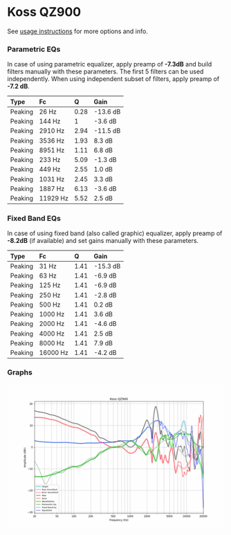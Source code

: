 # Koss QZ900
See [usage instructions](https://github.com/jaakkopasanen/AutoEq#usage) for more options and info.

### Parametric EQs
In case of using parametric equalizer, apply preamp of **-7.3dB** and build filters manually
with these parameters. The first 5 filters can be used independently.
When using independent subset of filters, apply preamp of **-7.2 dB**.

| Type    | Fc       |    Q | Gain     |
|:--------|:---------|:-----|:---------|
| Peaking | 26 Hz    | 0.28 | -13.6 dB |
| Peaking | 144 Hz   | 1    | -3.6 dB  |
| Peaking | 2910 Hz  | 2.94 | -11.5 dB |
| Peaking | 3536 Hz  | 1.93 | 8.3 dB   |
| Peaking | 8951 Hz  | 1.11 | 6.8 dB   |
| Peaking | 233 Hz   | 5.09 | -1.3 dB  |
| Peaking | 449 Hz   | 2.55 | 1.0 dB   |
| Peaking | 1031 Hz  | 2.45 | 3.3 dB   |
| Peaking | 1887 Hz  | 6.13 | -3.6 dB  |
| Peaking | 11929 Hz | 5.52 | 2.5 dB   |

### Fixed Band EQs
In case of using fixed band (also called graphic) equalizer, apply preamp of **-8.2dB**
(if available) and set gains manually with these parameters.

| Type    | Fc       |    Q | Gain     |
|:--------|:---------|:-----|:---------|
| Peaking | 31 Hz    | 1.41 | -15.3 dB |
| Peaking | 63 Hz    | 1.41 | -6.9 dB  |
| Peaking | 125 Hz   | 1.41 | -6.9 dB  |
| Peaking | 250 Hz   | 1.41 | -2.8 dB  |
| Peaking | 500 Hz   | 1.41 | 0.2 dB   |
| Peaking | 1000 Hz  | 1.41 | 3.6 dB   |
| Peaking | 2000 Hz  | 1.41 | -4.6 dB  |
| Peaking | 4000 Hz  | 1.41 | 2.5 dB   |
| Peaking | 8000 Hz  | 1.41 | 7.9 dB   |
| Peaking | 16000 Hz | 1.41 | -4.2 dB  |

### Graphs
![](./Koss%20QZ900.png)